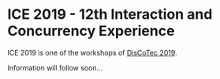 # ICE 2019 - 12th Interaction and Concurrency Experience

ICE 2019 is one of the workshops of [DisCoTec 2019](https://www.discotec.org/2019/).

Information will follow soon...
